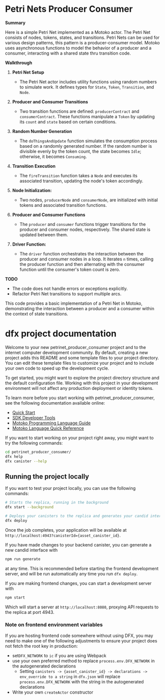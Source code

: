 # Petri Nets Producer Consumer

**Summary**

Here is a simple Petri Net implemented as a Motoko actor. The Petri Net consists of nodes, tokens, states, and transitions. Petri Nets can be used for various design patterns, this pattern is a producer-consumer model. Motoko uses asynchronous functions to model the behavior of a producer and a consumer, interacting with a shared state thru transition code. 

**Walkthrough**

1. **Petri Net Setup**
   - The Petri Net actor includes utility functions using random numbers to simulate work.  It defines types for `State`, `Token`, `Transition`, and `Node`.

1. **Producer and Consumer Transitions**
   - Two transition functions are defined: `producerContract` and `consumerContract`. These functions manipulate a `Token` by updating its `count` and `state` based on certain conditions.

1. **Random Number Generation**
   - The `doThingsAndUpdate` function simulates the consumption process based on a randomly generated number. If the random number is divisible evenly by the token count, the state becomes `Idle`; otherwise, it becomes `Consuming`.

1. **Transition Execution**
   - The `fireTransition` function takes a `Node` and executes its associated transition, updating the node's token accordingly.

1. **Node Initialization:**
   - Two nodes, `producerNode` and `consumerNode`, are initialized with initial tokens and associated transition functions.

1. **Producer and Consumer Functions**
   - The `producer` and `consumer` functions trigger transitions for the producer and consumer nodes, respectively. The shared state is updated between them.

1. **Driver Function:**
   - The `driver` function orchestrates the interaction between the producer and consumer nodes in a loop. It iterates `n` times, calling the producer function and then alternating with the consumer function until the consumer's token count is zero.

**TODO**
- The code does not handle errors or exceptions explicitly.
- Refactor Petri Net transitions to support multiple arcs.

This code provides a basic implementation of a Petri Net in Motoko, demonstrating the interaction between a producer and a consumer within the context of state transitions.




# dfx project documentation
Welcome to your new petrinet_producer_consumer project and to the internet computer development community. By default, creating a new project adds this README and some template files to your project directory. You can edit these template files to customize your project and to include your own code to speed up the development cycle.

To get started, you might want to explore the project directory structure and the default configuration file. Working with this project in your development environment will not affect any production deployment or identity tokens.

To learn more before you start working with petrinet_producer_consumer, see the following documentation available online:

- [Quick Start](https://internetcomputer.org/docs/current/developer-docs/setup/deploy-locally)
- [SDK Developer Tools](https://internetcomputer.org/docs/current/developer-docs/setup/install)
- [Motoko Programming Language Guide](https://internetcomputer.org/docs/current/motoko/main/motoko)
- [Motoko Language Quick Reference](https://internetcomputer.org/docs/current/motoko/main/language-manual)

If you want to start working on your project right away, you might want to try the following commands:

```bash
cd petrinet_producer_consumer/
dfx help
dfx canister --help
```

## Running the project locally

If you want to test your project locally, you can use the following commands:

```bash
# Starts the replica, running in the background
dfx start --background

# Deploys your canisters to the replica and generates your candid interface
dfx deploy
```

Once the job completes, your application will be available at `http://localhost:4943?canisterId={asset_canister_id}`.

If you have made changes to your backend canister, you can generate a new candid interface with

```bash
npm run generate
```

at any time. This is recommended before starting the frontend development server, and will be run automatically any time you run `dfx deploy`.

If you are making frontend changes, you can start a development server with

```bash
npm start
```

Which will start a server at `http://localhost:8080`, proxying API requests to the replica at port 4943.

### Note on frontend environment variables

If you are hosting frontend code somewhere without using DFX, you may need to make one of the following adjustments to ensure your project does not fetch the root key in production:

- set`DFX_NETWORK` to `ic` if you are using Webpack
- use your own preferred method to replace `process.env.DFX_NETWORK` in the autogenerated declarations
  - Setting `canisters -> {asset_canister_id} -> declarations -> env_override to a string` in `dfx.json` will replace `process.env.DFX_NETWORK` with the string in the autogenerated declarations
- Write your own `createActor` constructor
